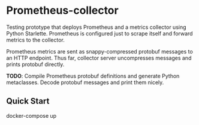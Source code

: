 # Prometheus-collector

Testing prototype that deploys Prometheus and a metrics collector using Python Starlette. Prometheus is configured just to scrape itself and forward metrics to the collector. 

Prometheus metrics are sent as snappy-compressed protobuf messages to an HTTP endpoint. Thus far, collector server uncompresses messages and prints protobuf directly.

**TODO**: Compile Prometheus protobuf definitions and generate Python metaclasses. Decode protobuf messages and print them nicely.

## Quick Start
docker-compose up
